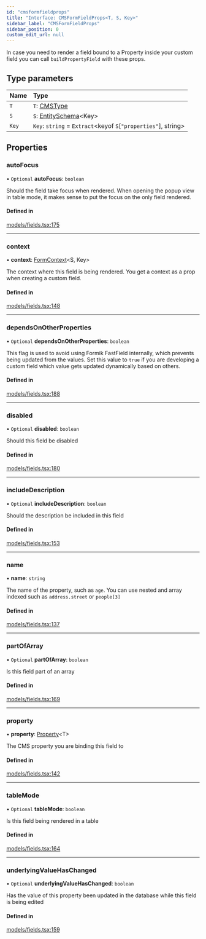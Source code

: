 ```yaml
---
id: "cmsformfieldprops"
title: "Interface: CMSFormFieldProps<T, S, Key>"
sidebar_label: "CMSFormFieldProps"
sidebar_position: 0
custom_edit_url: null
---
```


In case you need to render a field bound to a Property inside your
custom field you can call `buildPropertyField` with these props.

## Type parameters

| Name | Type |
| :------ | :------ |
| `T` | `T`: [CMSType](../types/cmstype.md) |
| `S` | `S`: [EntitySchema](entityschema.md)<Key\> |
| `Key` | `Key`: `string` = `Extract`<keyof `S`[``"properties"``], string\> |

## Properties

### autoFocus

• `Optional` **autoFocus**: `boolean`

Should the field take focus when rendered. When opening the popup view
in table mode, it makes sense to put the focus on the only field rendered.

#### Defined in

[models/fields.tsx:175](https://github.com/Camberi/firecms/blob/b1328ad/src/models/fields.tsx#L175)

___

### context

• **context**: [FormContext](formcontext.md)<S, Key\>

The context where this field is being rendered. You get a context as a
prop when creating a custom field.

#### Defined in

[models/fields.tsx:148](https://github.com/Camberi/firecms/blob/b1328ad/src/models/fields.tsx#L148)

___

### dependsOnOtherProperties

• `Optional` **dependsOnOtherProperties**: `boolean`

This flag is used to avoid using Formik FastField internally, which
prevents being updated from the values.
Set this value to `true` if you are developing a custom field which
value gets updated dynamically based on others.

#### Defined in

[models/fields.tsx:188](https://github.com/Camberi/firecms/blob/b1328ad/src/models/fields.tsx#L188)

___

### disabled

• `Optional` **disabled**: `boolean`

Should this field be disabled

#### Defined in

[models/fields.tsx:180](https://github.com/Camberi/firecms/blob/b1328ad/src/models/fields.tsx#L180)

___

### includeDescription

• `Optional` **includeDescription**: `boolean`

Should the description be included in this field

#### Defined in

[models/fields.tsx:153](https://github.com/Camberi/firecms/blob/b1328ad/src/models/fields.tsx#L153)

___

### name

• **name**: `string`

The name of the property, such as `age`. You can use nested and array
indexed such as `address.street` or `people[3]`

#### Defined in

[models/fields.tsx:137](https://github.com/Camberi/firecms/blob/b1328ad/src/models/fields.tsx#L137)

___

### partOfArray

• `Optional` **partOfArray**: `boolean`

Is this field part of an array

#### Defined in

[models/fields.tsx:169](https://github.com/Camberi/firecms/blob/b1328ad/src/models/fields.tsx#L169)

___

### property

• **property**: [Property](../types/property.md)<T\>

The CMS property you are binding this field to

#### Defined in

[models/fields.tsx:142](https://github.com/Camberi/firecms/blob/b1328ad/src/models/fields.tsx#L142)

___

### tableMode

• `Optional` **tableMode**: `boolean`

Is this field being rendered in a table

#### Defined in

[models/fields.tsx:164](https://github.com/Camberi/firecms/blob/b1328ad/src/models/fields.tsx#L164)

___

### underlyingValueHasChanged

• `Optional` **underlyingValueHasChanged**: `boolean`

Has the value of this property been updated in the database while this
field is being edited

#### Defined in

[models/fields.tsx:159](https://github.com/Camberi/firecms/blob/b1328ad/src/models/fields.tsx#L159)
